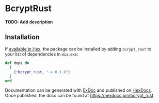 # BcryptRust

**TODO: Add description**

## Installation

If [available in Hex](https://hex.pm/docs/publish), the package can be installed
by adding `bcrypt_rust` to your list of dependencies in `mix.exs`:

```elixir
def deps do
  [
    {:bcrypt_rust, "~> 0.1.0"}
  ]
end
```

Documentation can be generated with [ExDoc](https://github.com/elixir-lang/ex_doc)
and published on [HexDocs](https://hexdocs.pm). Once published, the docs can
be found at <https://hexdocs.pm/bcrypt_rust>.

